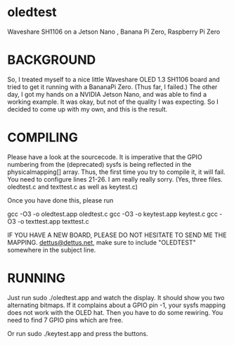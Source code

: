 # oledtest
Waveshare SH1106 on a Jetson Nano , Banana Pi Zero, Raspberry Pi Zero


# BACKGROUND
So, I treated myself to a nice little Waveshare OLED 1.3 SH1106 board and tried to get it running
with a BananaPi Zero. (Thus far, I failed.)
The other day, I got my hands on a NVIDIA Jetson Nano, and was able to find a working example. It
was okay, but not of the quality I was expecting. So I decided to come up with my own, and this
is the result.



# COMPILING
Please have a look at the sourcecode. It is imperative that the GPIO numbering from the 
(deprecated) sysfs is being reflected in the physicalmapping[] array. Thus, the first time you 
try to compile it, it will fail. You need to configure lines 21-26. I am really really sorry.
(Yes, three files. oledtest.c and texttest.c as well as keytest.c)

Once you have done this, please run

gcc -O3 -o oledtest.app oledtest.c
gcc -O3 -o keytest.app keytest.c
gcc -O3 -o texttest.app texttest.c

IF YOU HAVE A NEW BOARD, PLEASE DO NOT HESITATE TO SEND ME THE MAPPING.
dettus@dettus.net, make sure to include "OLEDTEST" somewhere in the subject line.

# RUNNING
Just run sudo ./oledtest.app and watch the display. It should show you two alternating bitmaps.
If it complains about a GPIO pin -1, your sysfs mapping does not work with the OLED hat. 
Then you have to do some rewiring. You need to find 7 GPIO pins which are free. 


Or run sudo ./keytest.app and press the buttons. 



